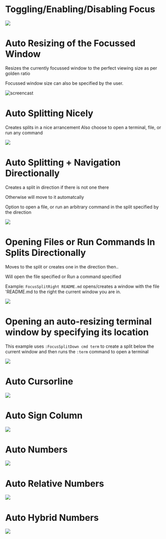 # Toggling/Enabling/Disabling Focus

![](https://i.ibb.co/r7VZ831/enable.gif)

# Auto Resizing of the Focussed Window

Resizes the currently focussed window to the perfect viewing size as per golden ratio

Focussed window size can also be specified by the user.

![screencast](https://i.ibb.co/0tsKww4/focusop.gif)


# Auto Splitting Nicely
Creates splits in a nice arrancement
Also choose to open a terminal, file, or run any command

![](https://i.ibb.co/n0xbJht/nicely.gif)


# Auto Splitting + Navigation Directionally

Creates a split in direction if there is not one there

Otherwise will move to it automatcally

Option to open a file, or run an arbitrary command in the split specified by the direction

![](https://i.ibb.co/kBT3svN/movement.gif)


# Opening Files or Run Commands In Splits Directionally

Moves to the split or creates one in the direction then..

Will open the file specified or Run a command specified

Example: `FocusSplitRight README.md` opens/creates a window with the file 'README.md to the right the current window you are in.

![](https://i.ibb.co/Jk5GFLm/openfile.gif)


# Opening an auto-resizing terminal window by specifying its location

This example uses `:FocusSplitDown cmd term` to create a split below
the current window and then runs the `:term` command to open a terminal

![](https://i.ibb.co/bNkQWGf/ezgif-7-c215974aca1b.gif)


# Auto Cursorline

![](https://i.ibb.co/6Rdn0Qx/cursorline.gif)


# Auto Sign Column

![](https://i.ibb.co/C5qFgw2/gutter.gif)


# Auto Numbers

![](https://i.ibb.co/KGnvT2M/numbers.gif)


# Auto Relative Numbers

![](https://i.ibb.co/kHz8r6s/hybrid.gif)


# Auto Hybrid Numbers

![](https://i.ibb.co/bBfxCfW/relative.gif)


